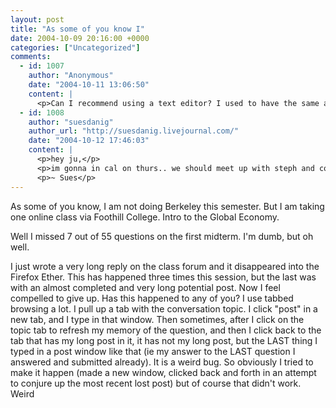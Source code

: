 ```yaml
---
layout: post
title: "As some of you know I"
date: 2004-10-09 20:16:00 +0000
categories: ["Uncategorized"]
comments:
  - id: 1007
    author: "Anonymous"
    date: "2004-10-11 13:06:50"
    content: |
      <p>Can I recommend using a text editor? I used to have the same annnnoying problem all the time, but if you use an editor, or even type your postings in Word, and then copy and paste, it will never happen again (^_^)</p>
  - id: 1008
    author: "suesdanig"
    author_url: "http://suesdanig.livejournal.com/"
    date: "2004-10-12 17:46:03"
    content: |
      <p>hey ju,</p>
      <p>im gonna in cal on thurs.. we should meet up with steph and con or something on fri? if u have time.. lemme know </p>
      <p>~ Sues</p>
---
```


As some of you know, I am not doing Berkeley this semester. But I am taking one online class via Foothill College. Intro to the Global Economy.

Well I missed 7 out of 55 questions on the first midterm. I'm dumb, but oh well. 

I just wrote a very long reply on the class forum and it disappeared into the Firefox Ether. This has happened three times this session, but the last was with an almost completed and very long potential post. Now I feel compelled to give up. Has this happened to any of you? I use tabbed browsing a lot. I pull up a tab with the conversation topic. I click "post" in a new tab, and I type in that window. Then sometimes, after I click on the topic tab to refresh my memory of the question, and then I click back to the tab that has my long post in it, it has not my long post, but the LAST thing I typed in a post window like that (ie my answer to the LAST question I answered and submitted already). It is a weird bug. So obviously I tried to make it happen (made a new window, clicked back and forth in an attempt to conjure up the most recent lost post) but of course that didn't work. Weird